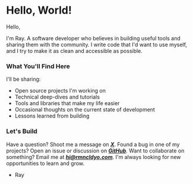 # Hello, World!

Hello,

I'm Ray. A software developer who believes in building useful tools and sharing them with the community. I write code that I'd want to use myself, and I try to make it as clean and accessible as possible.

### What You'll Find Here

I'll be sharing:

- Open source projects I'm working on
- Technical deep-dives and tutorials
- Tools and libraries that make my life easier
- Occasional thoughts on the current state of development
- Lessons learned from building

### Let's Build

Have a question? Shoot me a message on ***[X](https://x.com/rmnldyo)***. Found a bug in one of my projects? Open an issue or discussion on ***[GitHub](https://github.com/rmnldyo)***. Want to collaborate on something? Email me at ***[hi@rmncldyo.com](mailto:hi@rmncldyo.com)***. I'm always looking for new opportunities to learn and grow.

- Ray
